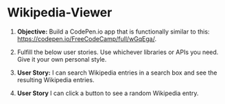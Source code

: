 # Wikipedia-Viewer

1. **Objective:** Build a CodePen.io app that is functionally similar to this: https://codepen.io/FreeCodeCamp/full/wGqEga/.

2. Fulfill the below user stories. Use whichever libraries or APIs you need. Give it your own personal style.

3. **User Story:**  I can search Wikipedia entries in a search box and see the resulting Wikipedia entries.

4. **User Story** I can click a button to see a random Wikipedia entry.
